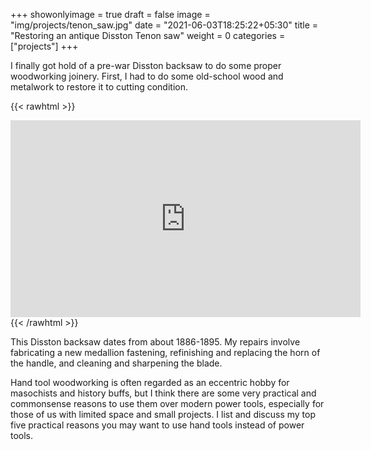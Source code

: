 +++
showonlyimage = true
draft = false
image = "img/projects/tenon_saw.jpg"
date = "2021-06-03T18:25:22+05:30"
title = "Restoring an antique Disston Tenon saw"
weight = 0
categories = ["projects"]
+++

I finally got hold of a pre-war Disston backsaw to do some proper woodworking joinery. First, I had to do some old-school wood and metalwork to restore it to cutting condition.

<!--more-->

{{< rawhtml >}}
<iframe width="560" height="315" src="https://www.youtube.com/embed/K_pbtxHQlPQ" title="YouTube video player" frameborder="0" allow="accelerometer; autoplay; clipboard-write; encrypted-media; gyroscope; picture-in-picture" allowfullscreen></iframe>
{{< /rawhtml >}}

This Disston backsaw dates from about 1886-1895. My repairs involve  fabricating a new medallion fastening, refinishing and replacing the horn of the handle, and cleaning and sharpening the blade.

Hand tool woodworking is often regarded as an eccentric hobby for masochists and history buffs, but I think there are some very practical and commonsense reasons to use them over modern power tools, especially for those of us with limited space and small projects. I list and discuss my top five practical reasons you may want to use hand tools instead of power tools.

